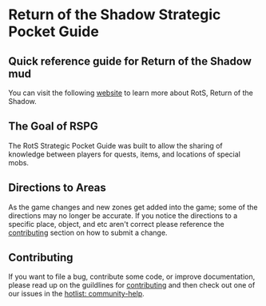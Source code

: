 # Return of the Shadow Strategic Pocket Guide
## Quick reference guide for Return of the Shadow mud
You can visit the following [website](https://rotsmud.org) to learn more about RotS, Return of the Shadow.

## The Goal of RSPG
The RotS Strategic Pocket Guide was built to allow the sharing of knowledge between players for quests, items, and locations of special mobs.

## Directions to Areas
As the game changes and new zones get added into the game; some of the directions may no longer be accurate. If you notice the directions to a specific place, object, and etc aren't correct please reference the [contributing][contributing] section on how to submit a change.

## Contributing
If you want to file a bug, contribute some code, or improve documentation, please read up on the guildlines for [contributing][contributing] and then check out one of our issues in the [hotlist: community-help](https://github.com/noobinabox/rspg/rspg/labels/hostlist%3A%20community-help).

[contributing]: https://github.com/noobinabox/rspg/blob/master/CONTRIBUTING.md


